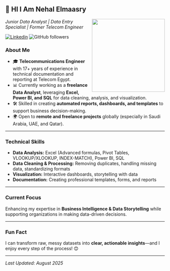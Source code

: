 <h2>👋 HI I Am Nehal Elmaasry</h2>
<img align='right' src="https://media.giphy.com/media/M9gbBd9nbDrOTu1Mqx/giphy.gif" width="230">

<p><em>Junior Data Analyst | Data Entry Specialist | Former Telecom Engineer</em></p>

[![Linkedin](https://img.shields.io/badge/-LinkedIn-blue?style=flat-square&logo=Linkedin&logoColor=white&link=https://www.linkedin.com/)](https://www.linkedin.com/)
![GitHub followers](https://img.shields.io/github/followers/YOUR_GITHUB_USERNAME?label=Follow&style=social)

### About Me

- 🎓 **Telecommunications Engineer** with 17+ years of experience in technical documentation and reporting at Telecom Egypt.  
- 📊 Currently working as a **freelance Data Analyst**, leveraging **Excel, Power BI, and SQL** for data cleaning, analysis, and visualization.  
- 🛠 Skilled in creating **automated reports, dashboards, and templates** to support business decision-making.  
- 🌍 Open to **remote and freelance projects** globally (especially in Saudi Arabia, UAE, and Qatar).  

---

### Technical Skills

- **Data Analysis:** Excel (Advanced formulas, Pivot Tables, VLOOKUP/XLOOKUP, INDEX-MATCH), Power BI, SQL  
- **Data Cleaning & Processing:** Removing duplicates, handling missing data, standardizing formats  
- **Visualization:** Interactive dashboards, storytelling with data  
- **Documentation:** Creating professional templates, forms, and reports  

---

### Current Focus

Enhancing my expertise in **Business Intelligence & Data Storytelling** while supporting organizations in making data-driven decisions.

---

### Fun Fact

I can transform raw, messy datasets into **clear, actionable insights**—and I enjoy every step of the process! 😊

---

*Last Updated: August 2025*

